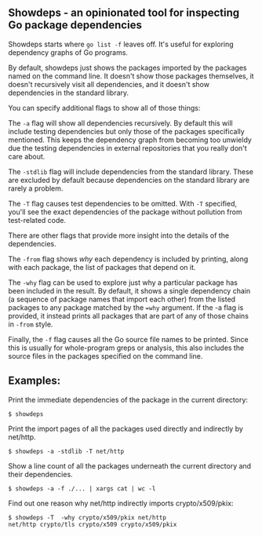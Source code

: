 Showdeps - an opinionated tool for inspecting Go package dependencies
----------------

Showdeps starts where `go list -f` leaves off. It's useful for exploring
dependency graphs of Go programs.

By default, showdeps just shows the packages imported by the packages
named on the command line. It doesn't show those packages themselves,
it doesn't recursively visit all dependencies, and it doesn't show
dependencies in the standard library.

You can specify additional flags to show all of those things:

The `-a` flag will show all dependencies recursively.  By default
this will include testing dependencies but only those of the packages
specifically mentioned.  This keeps the dependency graph from becoming
too unwieldy due the testing dependencies in external repositories that
you really don't care about.

The `-stdlib` flag will include dependencies from the standard
library. These are excluded by default because dependencies on the
standard library are rarely a problem.

The `-T` flag causes test dependencies to be omitted.  With `-T`
specified, you'll see the exact dependencies of the package without
pollution from test-related code.

There are other flags that provide more insight into the details of
the dependencies.

The `-from` flag shows *why* each dependency is included by printing,
along with each package, the list of packages that depend on it.

The `-why` flag can be used to explore just why a particular package has
been included in the result. By default, it shows a single dependency chain
(a sequence of package names that import each other) from
the listed packages to any package matched by the `=why` argument.
If the -a flag is provided, it instead prints all packages
that are part of any of those chains in `-from` style.

Finally, the `-f` flag causes all the Go source file names to be printed.
Since this is usually for whole-program greps or analysis, this also
includes the source files in the packages specified on the command line.


Examples:
--------

Print the immediate dependencies of the package
in the current directory:

	$ showdeps


Print the import pages of all the packages used directly and indirectly by net/http.

	$ showdeps -a -stdlib -T net/http

Show a line count of all the packages underneath
the current directory and their dependencies.

	$ showdeps -a -f ./... | xargs cat | wc -l

Find out one reason why net/http indirectly imports crypto/x509/pkix:

	$ showdeps -T  -why crypto/x509/pkix net/http
	net/http crypto/tls crypto/x509 crypto/x509/pkix
